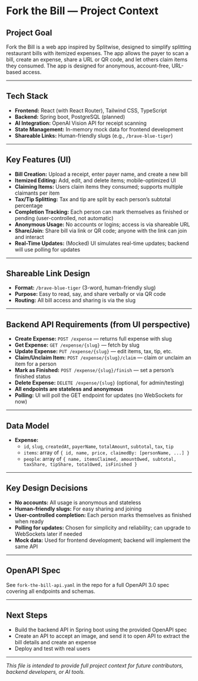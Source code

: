 # Fork the Bill — Project Context

## Project Goal
Fork the Bill is a web app inspired by Splitwise, designed to simplify splitting restaurant bills with itemized expenses. The app allows the payer to scan a bill, create an expense, share a URL or QR code, and let others claim items they consumed. The app is designed for anonymous, account-free, URL-based access.

---

## Tech Stack
- **Frontend:** React (with React Router), Tailwind CSS, TypeScript
- **Backend:** Spring boot, PostgreSQL (planned)
- **AI Integration:** OpenAI Vision API for receipt scanning 
- **State Management:** In-memory mock data for frontend development
- **Shareable Links:** Human-friendly slugs (e.g., `/brave-blue-tiger`)

---

## Key Features (UI)
- **Bill Creation:** Upload a receipt, enter payer name, and create a new bill
- **Itemized Editing:** Add, edit, and delete items; mobile-optimized UI
- **Claiming Items:** Users claim items they consumed; supports multiple claimants per item
- **Tax/Tip Splitting:** Tax and tip are split by each person’s subtotal percentage
- **Completion Tracking:** Each person can mark themselves as finished or pending (user-controlled, not automatic)
- **Anonymous Usage:** No accounts or logins; access is via shareable URL
- **Share/Join:** Share bill via link or QR code; anyone with the link can join and interact
- **Real-Time Updates:** (Mocked) UI simulates real-time updates; backend will use polling for updates

---

## Shareable Link Design
- **Format:** `/brave-blue-tiger` (3-word, human-friendly slug)
- **Purpose:** Easy to read, say, and share verbally or via QR code
- **Routing:** All bill access and sharing is via the slug

---

## Backend API Requirements (from UI perspective)
- **Create Expense:** `POST /expense` — returns full expense with slug
- **Get Expense:** `GET /expense/{slug}` — fetch by slug
- **Update Expense:** `PUT /expense/{slug}` — edit items, tax, tip, etc.
- **Claim/Unclaim Item:** `POST /expense/{slug}/claim` — claim or unclaim an item for a person
- **Mark as Finished:** `POST /expense/{slug}/finish` — set a person’s finished status
- **Delete Expense:** `DELETE /expense/{slug}` (optional, for admin/testing)
- **All endpoints are stateless and anonymous**
- **Polling:** UI will poll the GET endpoint for updates (no WebSockets for now)

---

## Data Model
- **Expense:**
  - `id`, `slug`, `createdAt`, `payerName`, `totalAmount`, `subtotal`, `tax`, `tip`
  - `items`: array of `{ id, name, price, claimedBy: [personName, ...] }`
  - `people`: array of `{ name, itemsClaimed, amountOwed, subtotal, taxShare, tipShare, totalOwed, isFinished }`

---

## Key Design Decisions
- **No accounts:** All usage is anonymous and stateless
- **Human-friendly slugs:** For easy sharing and joining
- **User-controlled completion:** Each person marks themselves as finished when ready
- **Polling for updates:** Chosen for simplicity and reliability; can upgrade to WebSockets later if needed
- **Mock data:** Used for frontend development; backend will implement the same API

---

## OpenAPI Spec
See `fork-the-bill-api.yaml` in the repo for a full OpenAPI 3.0 spec covering all endpoints and schemas.

---

## Next Steps
- Build the backend API in Spring boot using the provided OpenAPI spec
- Create an API to accept an image, and send it to open API to extract the bill details and create an expense 
- Deploy and test with real users

---

*This file is intended to provide full project context for future contributors, backend developers, or AI tools.* 